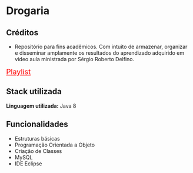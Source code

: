 # Drogaria

## Créditos

- Repositório para fins acadêmicos.  Com intuito de armazenar, organizar e disseminar amplamente os resultados do aprendizado adquirido em video aula ministrada por Sérgio Roberto Delfino.

<a href="https://www.youtube.com/playlist?list=PL_GwGUsBlNyfI0W3ggfffhBdJUqB4981Z" style="color: #F00; font-size: 20px;">Playlist</a>


## Stack utilizada

**Linguagem utilizada:** Java 8


## Funcionalidades
- Estruturas básicas
- Programação Orientada a Objeto
- Criação de Classes
- MySQL
- IDE Eclipse


